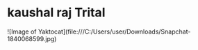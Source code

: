 <h1>
  kaushal raj Trital 
</h1>
![Image of Yaktocat](file:///C:/Users/user/Downloads/Snapchat-1840068599.jpg)

